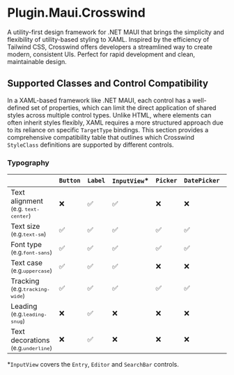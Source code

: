 # Plugin.Maui.Crosswind
 
 A utility-first design framework for .NET MAUI that brings the simplicity and flexibility of utility-based styling to XAML. Inspired by the efficiency of Tailwind CSS, Crosswind offers developers a streamlined way to create modern, consistent UIs. Perfect for rapid development and clean, maintainable design.

## Supported Classes and Control Compatibility
In a XAML-based framework like .NET MAUI, each control has a well-defined set of properties, which can limit the direct application of shared styles across multiple control types. Unlike HTML, where elements can often inherit styles flexibly, XAML requires a more structured approach due to its reliance on specific `TargetType` bindings. This section provides a comprehensive compatibility table that outlines which Crosswind `StyleClass` definitions are supported by different controls.

### Typography

|            | `Button` | `Label` | `InputView`* | `Picker` | `DatePicker` | `TimePicker` |
|-------------|--------|-------|-------|-------|-------|-------|
| Text alignment<br/><small>(e.g. `text-center`)</small> | ❌ | ✅ | ✅ | ❌ | ❌ | ❌ |
| Text size<br/><small>(e.g.`text-sm`)</small> | ✅ | ✅ | ✅ | ✅ |  ✅ |  ✅ |
| Font type<br/><small>(e.g.`font-sans`)</small> | ✅ | ✅ | ✅ | ✅ |  ✅ |  ✅ |
| Text case<br/><small>(e.g.`uppercase`)</small> | ✅ | ✅ | ✅ | ❌ | ❌ | ❌ |
| Tracking<br/><small>(e.g.`tracking-wide`)</small> | ✅ | ✅ | ✅ | ✅ |  ✅ |  ✅ |
| Leading<br/><small>(e.g.`leading-snug`)</small> | ❌ | ✅ | ❌ | ❌ | ❌ | ❌ |
| Text decorations<br/><small>(e.g.`underline`)</small> | ❌ | ✅ | ❌ | ❌ | ❌ | ❌ |

*`InputView` covers the `Entry`, `Editor` and `SearchBar` controls.